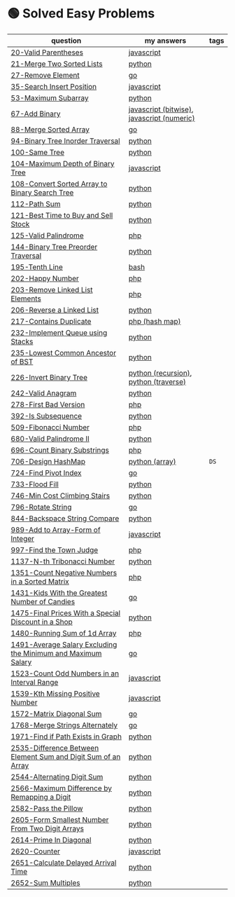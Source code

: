# 🟢 Solved Easy Problems

| question                                                                                                                                                 | my answers                                                                                                                                                                                                            | tags |
|----------------------------------------------------------------------------------------------------------------------------------------------------------|-----------------------------------------------------------------------------------------------------------------------------------------------------------------------------------------------------------------------|------|
| [20-Valid Parentheses](https://leetcode.com/problems/valid-parentheses/)                                                                                 | [javascript](https://github.com/shayansm2/leetcodeSolutions/blob/main/src/easy/ValidParentheses.js)                                                                                                                   |
| [21-Merge Two Sorted Lists](https://leetcode.com/problems/merge-two-sorted-lists/)                                                                       | [python](https://github.com/shayansm2/leetcodeSolutions/blob/main/src/easy/MergeTwoSortedLists.py)                                                                                                                    |
| [27-Remove Element](https://leetcode.com/problems/remove-element/)                                                                                       | [go](https://github.com/shayansm2/leetcodeSolutions/blob/main/src/easy/RemoveElement.go)                                                                                                                              |
| [35-Search Insert Position](https://leetcode.com/problems/search-insert-position/)                                                                       | [javascript](https://github.com/shayansm2/leetcodeSolutions/blob/main/src/easy/SearchInsertPosition.js)                                                                                                               |
| [53-Maximum Subarray](https://leetcode.com/problems/maximum-subarray/)                                                                                   | [python](https://github.com/shayansm2/leetcodeSolutions/blob/main/src/easy/MaximumSubarray.py)                                                                                                                        |
| [67-Add Binary](https://leetcode.com/problems/add-binary/)                                                                                               | [javascript (bitwise)](https://github.com/shayansm2/leetcodeSolutions/blob/main/src/easy/AddBinary.js), [javascript (numeric)](https://github.com/shayansm2/leetcodeSolutions/blob/main/src/easy/AddBinary2.js)       |
| [88-Merge Sorted Array](https://leetcode.com/problems/merge-sorted-array/)                                                                               | [go](https://github.com/shayansm2/leetcodeSolutions/blob/main/src/easy/MergeSortedArray.go)                                                                                                                           |
| [94-Binary Tree Inorder Traversal](https://leetcode.com/problems/binary-tree-inorder-traversal/)                                                         | [python](https://github.com/shayansm2/leetcodeSolutions/blob/main/src/easy/BinaryTreeInorderTraversal.py)                                                                                                             |
| [100-Same Tree](https://leetcode.com/problems/same-tree/)                                                                                                | [python](https://github.com/shayansm2/leetcodeSolutions/blob/main/src/easy/SameTree.py)                                                                                                                               |
| [104-Maximum Depth of Binary Tree](https://leetcode.com/problems/maximum-depth-of-binary-tree/)                                                          | [javascript](https://github.com/shayansm2/leetcodeSolutions/blob/main/src/easy/MaximumDepthBinaryTree.js)                                                                                                             |
| [108-Convert Sorted Array to Binary Search Tree](https://leetcode.com/problems/convert-sorted-array-to-binary-search-tree/)                              | [python](https://github.com/shayansm2/leetcodeSolutions/blob/main/src/easy/ConvertSortedArrayBinarySearchTree.py)                                                                                                     |
| [112-Path Sum](https://leetcode.com/problems/path-sum/)                                                                                                  | [python](https://github.com/shayansm2/leetcodeSolutions/blob/main/src/easy/PathSum.py)                                                                                                                                |
| [121-Best Time to Buy and Sell Stock](https://leetcode.com/problems/best-time-to-buy-and-sell-stock/)                                                    | [python](https://github.com/shayansm2/leetcodeSolutions/blob/main/src/easy/BestTimeToBuyAndSellStock.py)                                                                                                              |
| [125-Valid Palindrome](https://leetcode.com/problems/valid-palindrome/)                                                                                  | [php](https://github.com/shayansm2/leetcodeSolutions/blob/main/src/easy/ValidPalindrome.php)                                                                                                                          |
| [144-Binary Tree Preorder Traversal](https://leetcode.com/problems/binary-tree-preorder-traversal/)                                                      | [python](https://github.com/shayansm2/leetcodeSolutions/blob/main/src/easy/BinaryTreePreorderTraversal.py)                                                                                                            |
| [195-Tenth Line](https://leetcode.com/problems/tenth-line/)                                                                                              | [bash](https://github.com/shayansm2/leetcodeSolutions/blob/main/src/easy/TenthLine.sh)                                                                                                                                |
| [202-Happy Number](https://leetcode.com/problems/happy-number/)                                                                                          | [php](https://github.com/shayansm2/leetcodeSolutions/blob/main/src/easy/HappyNumber.php)                                                                                                                              |
| [203-Remove Linked List Elements](https://leetcode.com/problems/remove-linked-list-elements/)                                                            | [php](https://github.com/shayansm2/leetcodeSolutions/blob/main/src/easy/RemoveLinkedListElements.php)                                                                                                                 |
| [206-Reverse a Linked List](https://leetcode.com/problems/reverse-linked-list/)                                                                          | [python](https://github.com/shayansm2/leetcodeSolutions/blob/main/src/easy/ReverseLinkedList.py)                                                                                                                      |
| [217-Contains Duplicate](https://leetcode.com/problems/contains-duplicate/)                                                                              | [php (hash map)](https://github.com/shayansm2/leetcodeSolutions/blob/main/src/easy/ContainsDuplicate.php)                                                                                                             |
| [232-Implement Queue using Stacks](https://leetcode.com/problems/implement-queue-using-stacks/)                                                          | [python](https://github.com/shayansm2/leetcodeSolutions/blob/main/src/easy/ImplementQueueUsingStacks.py)                                                                                                              |
| [235-Lowest Common Ancestor of BST](https://leetcode.com/problems/lowest-common-ancestor-of-a-binary-search-tree/)                                       | [python](https://github.com/shayansm2/leetcodeSolutions/blob/3f6985f81bf9dd982eacfaa8519501753d80ed9c/src/easy/LowestCommonAncestorBinarySearchTree.py)                                                               |
| [226-Invert Binary Tree](https://leetcode.com/problems/invert-binary-tree/)                                                                              | [python (recursion)](https://github.com/shayansm2/leetcodeSolutions/blob/main/src/easy/InvertBinaryTree.py), [python (traverse)](https://github.com/shayansm2/leetcodeSolutions/blob/main/src/easy/FlipBinaryTree.py) |
| [242-Valid Anagram](https://leetcode.com/problems/valid-anagram/)                                                                                        | [python](https://github.com/shayansm2/leetcodeSolutions/blob/main/src/easy/ValidAnagram.py)                                                                                                                           |
| [278-First Bad Version](https://leetcode.com/problems/first-bad-version/)                                                                                | [php](https://github.com/shayansm2/leetcodeSolutions/blob/main/src/easy/FirstBadVersion.php)                                                                                                                          |
| [392-Is Subsequence](https://leetcode.com/problems/is-subsequence/)                                                                                      | [python](https://github.com/shayansm2/leetcodeSolutions/blob/main/src/easy/IsSubsequence.py)                                                                                                                          |
| [509-Fibonacci Number](https://leetcode.com/problems/fibonacci-number/)                                                                                  | [php](https://github.com/shayansm2/leetcodeSolutions/blob/main/src/easy/FibonacciNumber.php)                                                                                                                          |
| [680-Valid Palindrome II](https://leetcode.com/problems/valid-palindrome-ii/)                                                                            | [python](https://github.com/shayansm2/leetcodeSolutions/blob/main/src/easy/ValidPalindromeII.py)                                                                                                                      |
| [696-Count Binary Substrings](https://leetcode.com/problems/count-binary-substrings/)                                                                    | [php](https://github.com/shayansm2/leetcodeSolutions/blob/main/src/easy/countBinarySubstrings.php)                                                                                                                    |
| [706-Design HashMap](https://leetcode.com/problems/design-hashmap/)                                                                                      | [python (array)](https://github.com/shayansm2/leetcodeSolutions/blob/main/src/easy/DesignHashMapWithArray.py)                                                                                                         | `DS` |
| [724-Find Pivot Index](https://leetcode.com/problems/find-pivot-index/)                                                                                  | [go](https://github.com/shayansm2/leetcodeSolutions/blob/main/src/easy/FindPivotIndex.go)                                                                                                                             |
| [733-Flood Fill](https://leetcode.com/problems/flood-fill/)                                                                                              | [python](https://github.com/shayansm2/leetcodeSolutions/blob/main/src/easy/FloodFill.py)                                                                                                                              |
| [746-Min Cost Climbing Stairs](https://leetcode.com/problems/min-cost-climbing-stairs/)                                                                  | [python](https://github.com/shayansm2/leetcodeSolutions/blob/main/src/easy/MinCostClimbingStairs.py)                                                                                                                  |
| [796-Rotate String](https://leetcode.com/problems/rotate-string/)                                                                                        | [go](https://github.com/shayansm2/leetcodeSolutions/blob/main/src/easy/RotateString.go)                                                                                                                               |
| [844-Backspace String Compare](https://leetcode.com/problems/backspace-string-compare/)                                                                  | [python](https://github.com/shayansm2/leetcodeSolutions/blob/main/src/easy/BackspaceStringCompare.py)                                                                                                                 |
| [989-Add to Array-Form of Integer](https://leetcode.com/problems/add-to-array-form-of-integer/)                                                          | [javascript](https://github.com/shayansm2/leetcodeSolutions/blob/main/src/easy/AddArrayFormInteger.js)                                                                                                                |
| [997-Find the Town Judge](https://leetcode.com/problems/find-the-town-judge/)                                                                            | [php](https://github.com/shayansm2/leetcodeSolutions/blob/main/src/easy/FindTownJudge.php)                                                                                                                            |
| [1137-N-th Tribonacci Number](https://leetcode.com/problems/n-th-tribonacci-number/)                                                                     | [python](https://github.com/shayansm2/leetcodeSolutions/blob/main/src/easy/NthTribonacciNumber.py)                                                                                                                    |
| [1351-Count Negative Numbers in a Sorted Matrix](https://leetcode.com/problems/count-negative-numbers-in-a-sorted-matrix/)                               | [php](https://github.com/shayansm2/leetcodeSolutions/blob/main/src/easy/CountNegativeNumbersSortedMatrix.php)                                                                                                         |
| [1431-Kids With the Greatest Number of Candies](https://leetcode.com/problems/kids-with-the-greatest-number-of-candies/)                                 | [go](https://github.com/shayansm2/leetcodeSolutions/blob/main/src/easy/KidsWithGreatestNumberCandies.go)                                                                                                              |
| [1475-Final Prices With a Special Discount in a Shop](https://leetcode.com/problems/final-prices-with-a-special-discount-in-a-shop/)                     | [python](https://github.com/shayansm2/leetcodeSolutions/blob/main/src/easy/FinalPricesWithSpecialDiscountShop.py)                                                                                                     |
| [1480-Running Sum of 1d Array](https://leetcode.com/problems/running-sum-of-1d-array/)                                                                   | [php](https://github.com/shayansm2/leetcodeSolutions/blob/main/src/easy/runningSum.php)                                                                                                                               |
| [1491-Average Salary Excluding the Minimum and Maximum Salary](https://leetcode.com/problems/average-salary-excluding-the-minimum-and-maximum-salary/)   | [go](https://github.com/shayansm2/leetcodeSolutions/blob/main/src/easy/AverageSalaryExcludingMinimumMaximum.go)                                                                                                       |
| [1523-Count Odd Numbers in an Interval Range](https://leetcode.com/problems/count-odd-numbers-in-an-interval-range/)                                     | [javascript](https://github.com/shayansm2/leetcodeSolutions/blob/main/src/easy/CountOddNumbersIntervalRange.js)                                                                                                       |
| [1539-Kth Missing Positive Number](https://leetcode.com/problems/kth-missing-positive-number/)                                                           | [javascript](https://github.com/shayansm2/leetcodeSolutions/blob/main/src/easy/KthMissingPositiveNumber.js)                                                                                                           |
| [1572-Matrix Diagonal Sum](https://leetcode.com/problems/matrix-diagonal-sum/)                                                                           | [go](https://github.com/shayansm2/leetcodeSolutions/blob/main/src/easy/MatrixDiagonalSum.go)                                                                                                                          |
| [1768-Merge Strings Alternately](https://leetcode.com/problems/merge-strings-alternately/)                                                               | [go](https://github.com/shayansm2/leetcodeSolutions/blob/main/src/easy/MergeStringsAlternately.go)                                                                                                                    |
| [1971-Find if Path Exists in Graph](https://leetcode.com/problems/find-if-path-exists-in-graph/)                                                         | [python](https://github.com/shayansm2/leetcodeSolutions/blob/main/src/easy/FindPathExistsGraph.py)                                                                                                                    |
| [2535-Difference Between Element Sum and Digit Sum of an Array](https://leetcode.com/problems/difference-between-element-sum-and-digit-sum-of-an-array/) | [python](https://github.com/shayansm2/leetcodeSolutions/blob/main/src/easy/DifferenceBetweenElementSumDigitSumArray.py)                                                                                               |
| [2544-Alternating Digit Sum](https://leetcode.com/problems/alternating-digit-sum/)                                                                       | [python](https://github.com/shayansm2/leetcodeSolutions/blob/main/src/easy/AlternatingDigitSum.py)                                                                                                                    |
| [2566-Maximum Difference by Remapping a Digit](https://leetcode.com/problems/maximum-difference-by-remapping-a-digit/)                                   | [python](https://github.com/shayansm2/leetcodeSolutions/blob/main/src/easy/MaximumDifferenceRemappingDigit.py)                                                                                                        |
| [2582-Pass the Pillow](https://leetcode.com/problems/pass-the-pillow/)                                                                                   | [python](https://github.com/shayansm2/leetcodeSolutions/blob/main/src/easy/PassPillow.py)                                                                                                                             |
| [2605-Form Smallest Number From Two Digit Arrays](https://leetcode.com/problems/form-smallest-number-from-two-digit-arrays/)                             | [python](https://github.com/shayansm2/leetcodeSolutions/blob/main/src/easy/FormSmallestNumberFromTwoDigitArrays.py)                                                                                                   |
| [2614-Prime In Diagonal](https://leetcode.com/problems/prime-in-diagonal/)                                                                               | [python](https://github.com/shayansm2/leetcodeSolutions/blob/main/src/easy/PrimeInDiagonal.py)                                                                                                                        |
| [2620-Counter](https://leetcode.com/problems/counter/)                                                                                                   | [javascript](https://github.com/shayansm2/leetcodeSolutions/blob/main/src/easy/Counter.js)                                                                                                                            |
| [2651-Calculate Delayed Arrival Time](https://leetcode.com/problems/calculate-delayed-arrival-time/)                                                     | [python](https://github.com/shayansm2/leetcodeSolutions/blob/main/src/easy/CalculateDelayedArrivalTim.py)                                                                                                             |
| [2652-Sum Multiples](https://leetcode.com/problems/sum-multiples/)                                                                                       | [python](https://github.com/shayansm2/leetcodeSolutions/blob/main/src/easy/SumMultiples.py)                                                                                                                           |